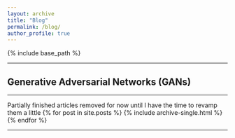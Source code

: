 ```yaml
---
layout: archive
title: "Blog"
permalink: /blog/
author_profile: true
---
```


{% include base_path %}

<hr>
<h2>Generative Adversarial Networks (GANs)</h2>
<hr>
Partially finished articles removed for now until I have the time to revamp them a little
{% for post in site.posts %}
    {% include archive-single.html %}
{% endfor %}

<hr>
